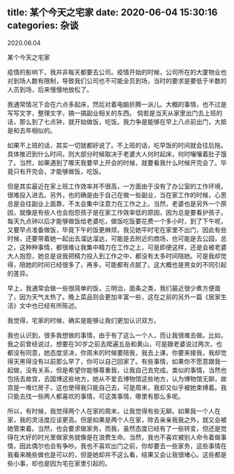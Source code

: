 title: 某个今天之宅家
date: 2020-06-04 15:30:16
categories: 杂谈
---


2020.06.04

某个今天之宅家

疫情的影响下，我并非每天都要去公司。疫情开始的时候，公司所在的大厦物业也对到场人数有限制，导致我们公司也不可能全员到场，当时的要求是要低于半数的人员到场，后来慢慢地放松了。


我通常情况下会在六点多起床，然后对着电脑折腾一派儿。大概的事情，也不过是写写文字，整理文字，搞一搞副业相关的东西。 倘若是当天从家里出门去上班的话，那么到了七点钟，就开始做饭，吃饭。我力争是能够在早上八点前出门，大抵是和去年相似的。

如果不上班的话，其实一切就都好说了。不上班的话，吃早饭的时间就会往后拖。具体推迟到什么时间，则大部分时候取决于老婆大人何时起床，何时嚷嚷着肚子饿了。当然，如果遇到了哪天我要早上开会的时候，就要看我什么时候开完会了。毕竟只有开完会，才能够做饭，吃饭。

但是其实最近在家上班工作效率并不很高，一方面由于没有了办公室的工作环境，很难投入进去。另外，也的确是由于自己在做一些副业，当在家工作的时候，心思总是会往副业上面靠，不太会集中注意力在工作之上。当然，老婆也是另外一个原因，就像是有些人也会抱怨孩子是在家工作效率低的原因，因为总是要看护孩子。每天九点钟以后才能够做饭给老婆吃，做饭吃饭要花费一个多小时，到了下午呢，又要早点准备做饭，毕竟下午的饭更麻烦，我见她平时宅在家里不出门，因此有些时候，还要带着她一起出去溜达溜达，可能是去附近的商场，也可能是去公园，总之，这种种事情，都很难让我集中精力在工作之上，可是即便这样，还是会被老婆大人抱怨，她总是说我把精力投入到工作之中，都没有太多时间陪她。可是我却觉得，陪她的时间已经很多了，再多，可能都有点腻了。这大概也是男女的不同引起的差异。


早上，我通常会做一些很简单的饭，三明治，面条之类，我们最近很少煮方便面了，因为天气太热了。晚上菜品则会更加丰富一些，这在之前的另外一篇《居家生活》文中也已经有所陈述。

我觉得，宅家的时候，确实是能够让我们更加认识双方。

我也认识到，很多我想做的事情，由于有了这么一个人，而让我很难去做。比如，我之前曾经说过，想要在30岁之前去爬遍五岳和黄山，可是跟老婆说过两次，也都没有同意，她态度坚决，你周末的时候要陪我，我去上课，你要来接我，我却觉得天黑得没有以前那么早了，你可以自己回家了。有些事情，如果你不愿意跟我一起做，没有关系，但是希望你能够尊重我，让我自己去完成。类似的事情，当然也包括去故宫，去国博这些地方，她从不爱去博物馆这些地方，认为博物馆无聊，故宫是一堆烂房子，这也使得我只能自己去，可是周末，我却又似乎被她束缚着。我只能去找一些两人都喜欢的事情，可这类事情，哪里有那么多呢。

所以，有时候，我觉得两个人在家的周末，让我觉得有些无聊。如果我一个人在家，我的灵活度应该更高。但是如果是两个人在家，除去亲亲我我之外，就又会被她管束着。当然，也会要求做家务，而我，虽然态度已经有了一些转变，但还是觉得在大好的时光里做家务就像是在浪费生命。当然，我也不喜欢被别人命令着做事情，因此偶尔也会有争吵。我也不喜欢出门之前，你却要去一些家务，这些事情在我看来晚些做也是可以的，但是她却并不这么看，结果又会让我很堵心。这些都是些小事，却也是因为宅在家里引起的。



